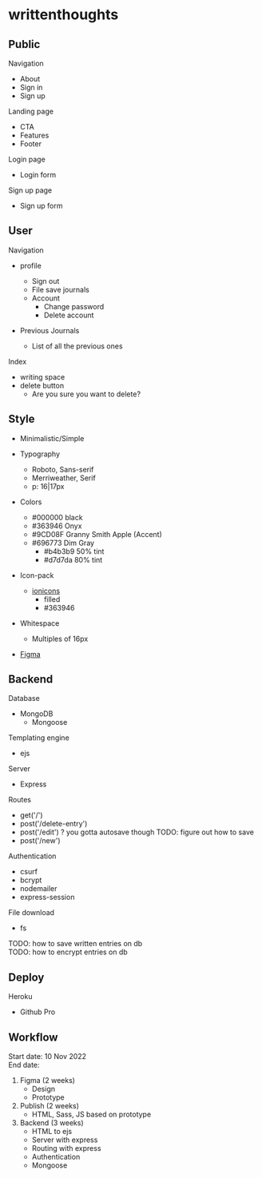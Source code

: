 # writtenthoughts

## Public

Navigation

- About
- Sign in
- Sign up

Landing page

- CTA
- Features
- Footer

Login page

- Login form

Sign up page

- Sign up form

## User

Navigation

- profile
  - Sign out
  - File save journals
  - Account
    - Change password
    - Delete account
- Previous Journals

  - List of all the previous ones

Index

- writing space
- delete button
  - Are you sure you want to delete?

## Style

- Minimalistic/Simple
- Typography

  - Roboto, Sans-serif
  - Merriweather, Serif
  - p: 16|17px

- Colors

  - #000000 black
  - #363946 Onyx
  - #9CD08F Granny Smith Apple (Accent)
  - #696773 Dim Gray
    - #b4b3b9 50% tint
    - #d7d7da 80% tint

- Icon-pack

  - [ionicons](https://ionic.io/ionicons)
    - filled
    - #363946

- Whitespace

  - Multiples of 16px

- [Figma](https://www.figma.com/file/7rO2tzkyAYWrOd5mGa4l5W/writtenThoughts?node-id=0%3A1)

## Backend

Database

- MongoDB
  - Mongoose

Templating engine

- ejs

Server

- Express

Routes

- get('/')
- post('/delete-entry')
- post('/edit') ? you gotta autosave though TODO: figure out how to save
- post('/new')

Authentication

- csurf
- bcrypt
- nodemailer
- express-session

File download

- fs

TODO: how to save written entries on db <br>
TODO: how to encrypt entries on db

## Deploy

Heroku

- Github Pro

## Workflow

Start date: 10 Nov 2022 <br>
End date:

1. Figma (2 weeks)
   - Design
   - Prototype
2. Publish (2 weeks)
   - HTML, Sass, JS based on prototype
3. Backend (3 weeks)
   - HTML to ejs
   - Server with express
   - Routing with express
   - Authentication
   - Mongoose
